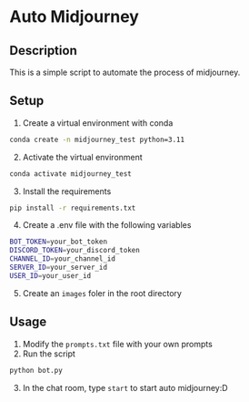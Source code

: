 # Auto Midjourney

## Description

This is a simple script to automate the process of midjourney.

## Setup

1. Create a virtual environment with conda

```bash
conda create -n midjourney_test python=3.11
```

2. Activate the virtual environment

```bash
conda activate midjourney_test
```

3. Install the requirements

```bash
pip install -r requirements.txt
```

4. Create a .env file with the following variables

```bash
BOT_TOKEN=your_bot_token
DISCORD_TOKEN=your_discord_token
CHANNEL_ID=your_channel_id
SERVER_ID=your_server_id
USER_ID=your_user_id
```

5. Create an `images` foler in the root directory

## Usage

1. Modify the `prompts.txt` file with your own prompts
2. Run the script

```bash
python bot.py
```
3. In the chat room, type `start` to start auto midjourney:D
